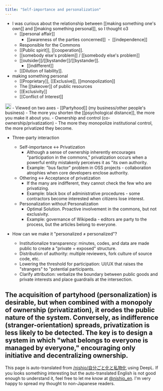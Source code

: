 ```yaml
---
title: "Self-importance and personalization"
---
```


- I was curious about the relationship between [[making something one's own]] and [[making something personal]], so I thought o3
    - [[personal affair]]
        - [[awareness of the parties concerned]] ・ [[independence]]
    - Responsible for the Commons
    - [[Public spirit]], [[cooperation]].
    - [[somebody else's problem]] / [[somebody else's problem]]
    - [[outsider]]/[[bystander]]/[[bystander]].
        - [[indifferent]]
    - [[Dilution of liability]].
- making something personal
    - [[Proprietary]], [[Exclusive]], [[monopolization]]
    - The [[takeover]] of public resources
    - [[Exclusivity]]
    - [[Conflict of Interest]]

<img src='https://scrapbox.io/api/pages/nishio-en/o3/icon' alt='o3.icon' height="19.5"/>
- Viewed on two axes
    - [[Partyhood]] (my business/other people's business)
        - The more you shorten the [[psychological distance]], the more you make it about you.
    - Ownership and control (co-ownership/privatization)
        - The more they monopolize institutional control, the more privatized they become.

- Three-party interaction
    - Self-importance ↔ Privatization
        - Although a sense of ownership inherently encourages "participation in the commons," privatization occurs when a powerful entity mistakenly perceives it as "its own authority.
        - Example: "bus factor" problem in OSS projects - collaboration atrophies when core developers enclose authority.
    - Othering ↔ Acceptance of privatization
        - If the many are indifferent, they cannot check the few who are privatizing.
        - Example: black box of administrative procedures - some contractors become interested when citizens lose interest.
    - Personalization without Personalization
        - Optimal Solution. Proactive involvement in the commons, but not exclusivity.
        - Example: governance of Wikipedia - editors are party to the process, but the articles belong to everyone.

- How can we make it "personalized ≠ personalized"?
    - Institutionalize transparency: minutes, codes, and data are made public to create a "private = exposed" structure.
    - Distribution of authority: multiple reviewers, fork culture of source code, etc.
    - Lowering the threshold for participation: UI/UX that raises the "strangers" to "potential participants.
    - Clarify attribution: verbalize the boundary between public goods and private interests and place guardrails at the intersection.

The acquisition of partyhood (personalization) is desirable, but when combined with a monopoly of ownership (privatization), it erodes the public nature of the system.
Conversely, as indifference (stranger-orientation) spreads, privatization is less likely to be detected.
The key is to design a system in which "what belongs to everyone is managed by everyone," encouraging only initiative and decentralizing ownership.
---
This page is auto-translated from [/nishio/自分ごと化と私物化](https://scrapbox.io/nishio/自分ごと化と私物化) using DeepL. If you looks something interesting but the auto-translated English is not good enough to understand it, feel free to let me know at [@nishio_en](https://twitter.com/nishio_en). I'm very happy to spread my thought to non-Japanese readers.